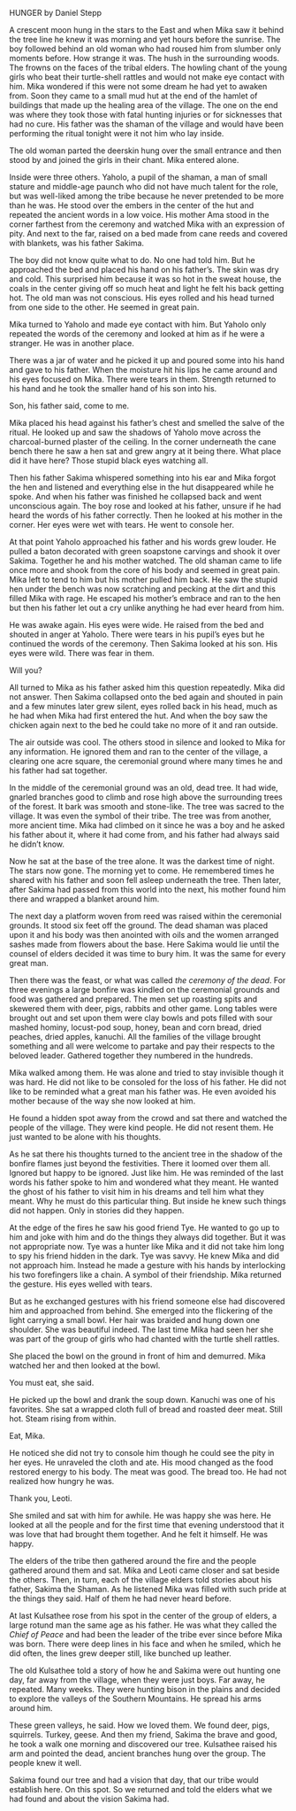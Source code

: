 HUNGER by Daniel Stepp


A crescent moon hung in the stars to the East and when Mika saw it behind the tree line he knew it was morning and yet hours before the sunrise. The boy followed behind an old woman who had roused him from slumber only moments before. How strange it was. The hush in the surrounding woods. The frowns on the faces of the tribal elders. The howling chant of the young girls who beat their turtle-shell rattles and would not make eye contact with him. Mika wondered if this were not some dream he had yet to awaken from. Soon they came to a small mud hut at the end of the hamlet of buildings that made up the healing area of the village. The one on the end was where they took those with fatal hunting injuries or for sicknesses that had no cure. His father was the shaman of the village and would have been performing the ritual tonight were it not him who lay inside.

The old woman parted the deerskin hung over the small entrance and then stood by and joined the girls in their chant. Mika entered alone.

Inside were three others. Yaholo, a pupil of the shaman, a man of small stature and middle-age paunch who did not have much talent for the role, but was well-liked among the tribe because he never pretended to be more than he was. He stood over the embers in the center of the hut and repeated the ancient words in a low voice. His mother Ama stood in the corner farthest from the ceremony and watched Mika with an expression of pity. And next to the far, raised on a bed made from cane reeds and covered with blankets, was his father Sakima.

The boy did not know quite what to do. No one had told him. But he approached the bed and placed his hand on his father’s. The skin was dry and cold. This surprised him because it was so hot in the sweat house, the coals in the center giving off so much heat and light he felt his back getting hot. The old man was not conscious. His eyes rolled and his head turned from one side to the other. He seemed in great pain.

Mika turned to Yaholo and made eye contact with him. But Yaholo only repeated the words of the ceremony and looked at him as if he were a stranger. He was in another place.

There was a jar of water and he picked it up and poured some into his hand and gave to his father. When the moisture hit his lips he came around and his eyes focused on Mika. There were tears in them. Strength returned to his hand and he took the smaller hand of his son into his.

Son, his father said, come to me.

Mika placed his head against his father’s chest and smelled the salve of the ritual. He looked up and saw the shadows of Yaholo move across the charcoal-burned plaster of the ceiling. In the corner underneath the cane bench there he saw a hen sat and grew angry at it being there. What place did it have here? Those stupid black eyes watching all.

Then his father Sakima whispered something into his ear and Mika forgot the hen and listened and everything else in the hut disappeared while he spoke. And when his father was finished he collapsed back and went unconscious again. The boy rose and looked at his father, unsure if he had heard the words of his father correctly. Then he looked at his mother in the corner. Her eyes were wet with tears. He went to console her.

At that point Yaholo approached his father and his words grew louder. He pulled a baton decorated with green soapstone carvings and shook it over Sakima. Together he and his mother watched. The old shaman came to life once more and shook from the core of his body and seemed in great pain. Mika left to tend to him but his mother pulled him back. He saw the stupid hen under the bench was now scratching and pecking at the dirt and this filled Mika with rage. He escaped his mother’s embrace and ran to the hen but then his father let out a cry unlike anything he had ever heard from him.

He was awake again. His eyes were wide. He raised from the bed and shouted in anger at Yaholo. There were tears in his pupil’s eyes but he continued the words of the ceremony. Then Sakima looked at his son. His eyes were wild. There was fear in them.

Will you?

All turned to Mika as his father asked him this question repeatedly. Mika did not answer. Then Sakima collapsed onto the bed again and shouted in pain and a few minutes later grew silent, eyes rolled back in his head, much as he had when Mika had first entered the hut. And when the boy saw the chicken again next to the bed he could take no more of it and ran outside.

The air outside was cool. The others stood in silence and looked to Mika for any information. He ignored them and ran to the center of the village, a clearing one acre square, the ceremonial ground where many times he and his father had sat together. 

In the middle of the ceremonial ground was an old, dead tree. It had wide, gnarled branches good to climb and rose high above the surrounding trees of the forest. It bark was smooth and stone-like. The tree was sacred to the village. It was even the symbol of their tribe. The tree was from another, more ancient time. Mika had climbed on it since he was a boy and he asked his father about it, where it had come from, and his father had always said he didn’t know.

Now he sat at the base of the tree alone. It was the darkest time of night. The stars now gone. The morning yet to come. He remembered times he shared with his father and soon fell asleep underneath the tree. Then later, after Sakima had passed from this world into the next, his mother found him there and wrapped a blanket around him.


The next day a platform woven from reed was raised within the ceremonial grounds. It stood six feet off the ground. The dead shaman was placed upon it and his body was then anointed with oils and the women arranged sashes made from flowers about the base. Here Sakima would lie until the counsel of elders decided it was time to bury him. It was the same for every great man.

Then there was the feast, or what was called *the ceremony of the dead*. For three evenings a large bonfire was kindled on the ceremonial grounds and food was gathered and prepared. The men set up roasting spits and skewered them with deer, pigs, rabbits and other game. Long tables were brought out and set upon them were clay bowls and pots filled with sour mashed hominy, locust-pod soup, honey, bean and corn bread, dried peaches, dried apples, kanuchi. All the families of the village brought something and all were welcome to partake and pay their respects to the beloved leader. Gathered together they numbered in the hundreds.

Mika walked among them. He was alone and tried to stay invisible though it was hard. He did not like to be consoled for the loss of his father. He did not like to be reminded what a great man his father was. He even avoided his mother because of the way she now looked at him.

He found a hidden spot away from the crowd and sat there and watched the people of the village. They were kind people. He did not resent them. He just wanted to be alone with his thoughts.

As he sat there his thoughts turned to the ancient tree in the shadow of the bonfire flames just beyond the festivities. There it loomed over them all. Ignored but happy to be ignored. Just like him. He was reminded of the last words his father spoke to him and wondered what they meant. He wanted the ghost of his father to visit him in his dreams and tell him what they meant. Why he must do this particular thing. But inside he knew such things did not happen. Only in stories did they happen.

At the edge of the fires he saw his good friend Tye. He wanted to go up to him and joke with him and do the things they always did together. But it was not appropriate now. Tye was a hunter like Mika and it did not take him long to spy his friend hidden in the dark. Tye was savvy. He knew Mika and did not approach him. Instead he made a gesture with his hands by interlocking his two forefingers like a chain. A symbol of their friendship. Mika returned the gesture. His eyes welled with tears.

But as he exchanged gestures with his friend someone else had discovered him and approached from behind. She emerged into the flickering of the light carrying a small bowl. Her hair was braided and hung down one shoulder. She was beautiful indeed. The last time Mika had seen her she was part of the group of girls who had chanted with the turtle shell rattles.

She placed the bowl on the ground in front of him and demurred. Mika watched her and then looked at the bowl.

You must eat, she said.

He picked up the bowl and drank the soup down. Kanuchi was one of his favorites. She sat a wrapped cloth full of bread and roasted deer meat. Still hot. Steam rising from within.

Eat, Mika.

He noticed she did not try to console him though he could see the pity in her eyes. He unraveled the cloth and ate. His mood changed as the food restored energy to his body. The meat was good. The bread too. He had not realized how hungry he was.

Thank you, Leoti.

She smiled and sat with him for awhile. He was happy she was here. He looked at all the people and for the first time that evening understood that it was love that had brought them together. And he felt it himself. He was happy.

The elders of the tribe then gathered around the fire and the people gathered around them and sat. Mika and Leoti came closer and sat beside the others. Then, in turn, each of the village elders told stories about his father, Sakima the Shaman. As he listened Mika was filled with such pride at the things they said. Half of them he had never heard before.

At last Kulsathee rose from his spot in the center of the group of elders, a large rotund man the same age as his father. He was what they called the *Chief of Peace* and had been the leader of the tribe ever since before Mika was born. There were deep lines in his face and when he smiled, which he did often, the lines grew deeper still, like bunched up leather.

The old Kulsathee told a story of how he and Sakima were out hunting one day, far away from the village, when they were just boys. Far away, he repeated. Many weeks. They were hunting bison  in the plains and decided to explore the valleys of the Southern Mountains. He spread his arms around him. 

These green valleys, he said. How we loved them. We found deer, pigs, squirrels. Turkey, geese. And then my friend, Sakima the brave and good, he took a walk one morning and discovered our tree. Kulsathee raised his arm and pointed the dead, ancient branches hung over the group. The people knew it well.

Sakima found our tree and had a vision that day, that our tribe would establish here. On this spot. So we returned and told the elders what we had found and about the vision Sakima had.


